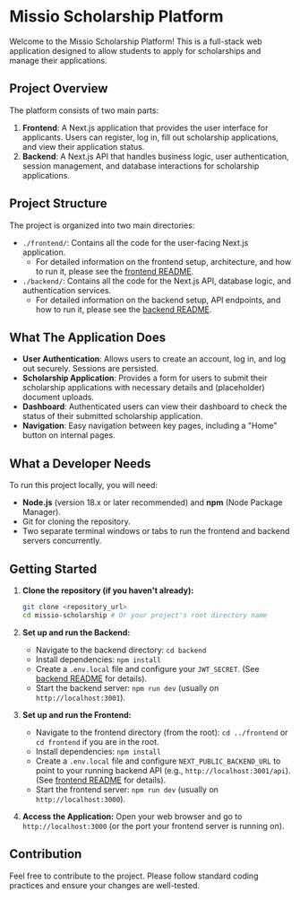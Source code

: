 # Missio Scholarship Platform

Welcome to the Missio Scholarship Platform! This is a full-stack web application designed to allow students to apply for scholarships and manage their applications.

## Project Overview

The platform consists of two main parts:

1.  **Frontend**: A Next.js application that provides the user interface for applicants. Users can register, log in, fill out scholarship applications, and view their application status.
2.  **Backend**: A Next.js API that handles business logic, user authentication, session management, and database interactions for scholarship applications.

## Project Structure

The project is organized into two main directories:

*   `./frontend/`: Contains all the code for the user-facing Next.js application.
    *   For detailed information on the frontend setup, architecture, and how to run it, please see the [frontend README](./frontend/README.md).
*   `./backend/`: Contains all the code for the Next.js API, database logic, and authentication services.
    *   For detailed information on the backend setup, API endpoints, and how to run it, please see the [backend README](./backend/README.md).

## What The Application Does

*   **User Authentication**: Allows users to create an account, log in, and log out securely. Sessions are persisted.
*   **Scholarship Application**: Provides a form for users to submit their scholarship applications with necessary details and (placeholder) document uploads.
*   **Dashboard**: Authenticated users can view their dashboard to check the status of their submitted scholarship application.
*   **Navigation**: Easy navigation between key pages, including a "Home" button on internal pages.

## What a Developer Needs

To run this project locally, you will need:

*   **Node.js** (version 18.x or later recommended) and **npm** (Node Package Manager).
*   Git for cloning the repository.
*   Two separate terminal windows or tabs to run the frontend and backend servers concurrently.

## Getting Started

1.  **Clone the repository (if you haven't already):**
    ```bash
    git clone <repository_url>
    cd missio-scholarship # Or your project's root directory name
    ```

2.  **Set up and run the Backend:**
    *   Navigate to the backend directory: `cd backend`
    *   Install dependencies: `npm install`
    *   Create a `.env.local` file and configure your `JWT_SECRET`. (See [backend README](./backend/README.md) for details).
    *   Start the backend server: `npm run dev` (usually on `http://localhost:3001`).

3.  **Set up and run the Frontend:**
    *   Navigate to the frontend directory (from the root): `cd ../frontend` or `cd frontend` if you are in the root.
    *   Install dependencies: `npm install`
    *   Create a `.env.local` file and configure `NEXT_PUBLIC_BACKEND_URL` to point to your running backend API (e.g., `http://localhost:3001/api`). (See [frontend README](./frontend/README.md) for details).
    *   Start the frontend server: `npm run dev` (usually on `http://localhost:3000`).

4.  **Access the Application:**
    Open your web browser and go to `http://localhost:3000` (or the port your frontend server is running on).

## Contribution

Feel free to contribute to the project. Please follow standard coding practices and ensure your changes are well-tested.
